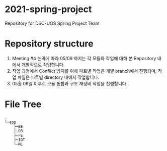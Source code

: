 # 2021-spring-project

Repository for DSC-UOS Spring Project Team

# Repository structure

1. Meeting #4 논의에 따라 05/09 까지는 각 모듈화 작업에 대해 본 Repository 내에서 개별적으로 작업합니다.
2. 작업 과정에서 Conflict 방지를 위해 파트별 작업은 개별 branch에서 진행되며, 작업 파일은 파트별 directory 내에서 작업합니다.
3. 05월 09일 이후로 모듈 통합과 구조 재정비 작업을 진행합니다.

# File Tree

```File Tree
.
└─app
    ├─BE
    ├─DB
    ├─FE
    ├─IOT
    └─ML
```
